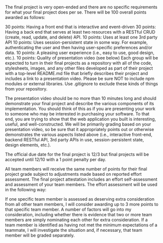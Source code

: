 The final project is very open-ended and there are no specific requirements for what your final project does per se. There will be 100 overall points awarded as follows:

30 points: Having a front end that is interactive and event-driven
30 points: Having a back end that serves at least two resources with a RESTful CRUD (create, read, update, and delete) API.
10 points: Uses at least one 3rd party API
10 points: Uses session-persistent state in some way.
For example, authenticating the user and then having user-specific preferences and/or data.
10 points: A pleasing user experience (i.e., easy to use, good design, etc.).
10 points: Quality of presentation video (see below)
Each group will be expected to turn in their final projects as a repository with all of the code, stylesheets, images, and any other files developed as part of their project with a top-level README.md file that briefly describes their project and includes a link to a presentation video. Please be sure NOT to include npm modules or external libraries. Use .gitignore to exclude these kinds of things from your repository.

The presentation video should be no more than 10 minutes long and should demonstrate your final project and describe the various components of its implementation. You should think of this as if you are presenting your work to someone who may be interested in purchasing your software. To that end, you are trying to show that the web application you built is interesting, useful, and well-constructed. We will be primarily grading based on your presentation video, so be sure that it appropriately points out or otherwise demonstrates the various aspects listed above (i.e., interactive front-end, backend RESTful API, 3rd party APIs in use, session-persistent state, design elements, etc.).

The official due date for the final project is 12/3 but final projects will be accepted until 12/10 with a 1 point penalty per day.

All team members will receive the same number of points for their final project grade subject to adjustments made based on reported effort assessment. The final project attestation includes an effort self-assessment and assessment of your team members. The effort assessment will be used in the following way:

If one specific team member is assessed as deserving extra consideration from all other team members, I will consider awarding up to 3 more points to that specific team member. A number of factors will go into my consideration, including whether there is evidence that two or more team members are simply nominating each other for extra consideration.
If a team member is identified as having not met the minimum expectations of a teammate, I will investigate the situation and, if necessary, that team member will be graded separately.
